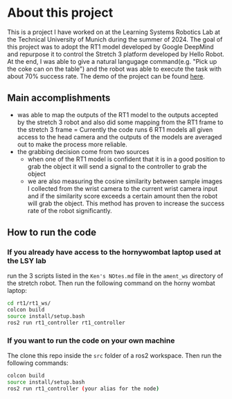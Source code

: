 # About this project

This is a project I have worked on at the Learning Systems Robotics Lab at the Technical University of Munich during the summer of 2024. The goal of this project was to adopt the RT1 model developed by Google DeepMind and repurpose it to control the Stretch 3 platform developed by Hello Robot. At the end, I was able to give a natural langugage command(e.g. "Pick up the coke can on the table") and the robot was able to execute the task with about 70% success rate. The demo of the project can be found [here](https://youtu.be/U5dWaO7s0pA).

## Main accomplishments

- was able to map the outputs of the RT1 model to the outputs accepted by the stretch 3 robot and also did some mapping from the RT1 frame to the stretch 3 frame
  = Currently the code runs 6 RT1 models all given access to the head camera and the outputs of the models are averaged out to make the process more reliable.
- the grabbing decision come from two sources
  - when one of the RT1 model is confident that it is in a good position to grab the object it will send a signal to the controller to grab the object
  - we are also measuring the cosine similarity between sample images I collected from the wrist camera to the current wrist camera input and if the similarity score exceeds a certain amount then the robot will grab the object. This method has proven to increase the success rate of the robot significantly.

## How to run the code

### If you already have access to the hornywombat laptop used at the LSY lab

run the 3 scripts listed in the `Ken's NOtes.md` file in the `ament_ws` directory of the stretch robot. Then run the following command on the horny wombat laptop:

```bash
cd rt1/rt1_ws/
colcon build
source install/setup.bash
ros2 run rt1_controller rt1_controller
```

### If you want to run the code on your own machine

The clone this repo inside the `src` folder of a ros2 workspace. Then run the following commands:

```bash
colcon build
source install/setup.bash
ros2 run rt1_controller (your alias for the node)
```
